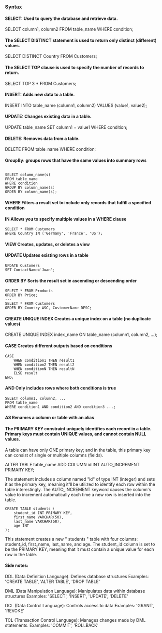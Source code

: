 ### Syntax

####   SELECT: Used to query the database and retrieve data.

SELECT column1, column2 FROM table_name WHERE condition;

####  The SELECT DISTINCT statement is used to return only distinct (different) values.

SELECT DISTINCT Country FROM Customers;

####  The SELECT TOP clause is used to specify the number of records to return.

SELECT TOP 3 * FROM Customers;

####  INSERT: Adds new data to a table.

INSERT INTO table_name (column1, column2) VALUES (value1, value2);

####  UPDATE: Changes existing data in a table.

UPDATE table_name SET column1 = value1 WHERE condition;

####  DELETE: Removes data from a table.

DELETE FROM table_name WHERE condition;


####  GroupBy: groups rows that have the same values into summary rows
```

SELECT column_name(s)
FROM table_name
WHERE condition
GROUP BY column_name(s)
ORDER BY column_name(s);
```

####  WHERE	Filters a result set to include only records that fulfill a specified condition

####  IN Allows you to specify multiple values in a WHERE clause

```
SELECT * FROM Customers
WHERE Country IN ('Germany', 'France', 'US');
```

####  VIEW	Creates, updates, or deletes a view

####  UPDATE	Updates existing rows in a table

```
UPDATE Customers
SET ContactName='Juan';
```

####  ORDER BY	Sorts the result set in ascending or descending order
``` 
SELECT * FROM Products
ORDER BY Price;
---
SELECT * FROM Customers
ORDER BY Country ASC, CustomerName DESC;

```

####  CREATE UNIQUE INDEX	Creates a unique index on a table (no duplicate values)
CREATE UNIQUE INDEX index_name
ON table_name (column1, column2, ...);


#### CASE	Creates different outputs based on conditions
```
CASE
    WHEN condition1 THEN result1
    WHEN condition2 THEN result2
    WHEN conditionN THEN resultN
    ELSE result
END;
```

####  AND  Only includes rows where both conditions is true
```
SELECT column1, column2, ...
FROM table_name
WHERE condition1 AND condition2 AND condition3 ...;
```


####  AS  Renames a column or table with an alias 

####  The PRIMARY KEY constraint uniquely identifies each record in a table. Primary keys must contain UNIQUE values, and cannot contain NULL values.

A table can have only ONE primary key; and in the table, this primary key can consist of single or multiple columns (fields).

ALTER TABLE table_name
ADD COLUMN id INT AUTO_INCREMENT PRIMARY KEY;


The statement includes a column named "id" of type INT (integer) and sets it as the primary key, meaning it'll be utilized to identify each row within the table interestingly. The AUTO_INCREMENT keyword causes the column's value to increment automatically each time a new row is inserted into the table.

```
CREATE TABLE students (
    student_id INT PRIMARY KEY,
    first_name VARCHAR(50),
    last_name VARCHAR(50),
    age INT
);

```
This statement creates a new " students " table with four columns: student_id, first_name, last_name, and age. The student_id column is set to be the PRIMARY KEY, meaning that it must contain a unique value for each row in the table.


#### Side notes:

DDL (Data Definition Language): Defines database structures
Examples: 'CREATE TABLE', 'ALTER TABLE', 'DROP TABLE'

DML (Data Manipulation Language): Manipulates data within database structures
Examples: 'SELECT', 'INSERT', 'UPDATE', 'DELETE'

DCL (Data Control Language): Controls access to data
Examples: 'GRANT', 'REVOKE'

TCL (Transaction Control Language): Manages changes made by DML statements.
Examples: 'COMMIT', 'ROLLBACK'



